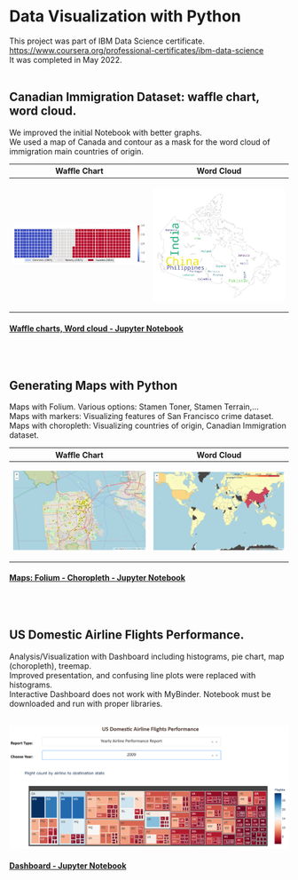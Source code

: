 #  Data Visualization with Python


This project was part of IBM Data Science certificate. https://www.coursera.org/professional-certificates/ibm-data-science <br>
It was completed in May 2022. 
<br> 
<br>

## **Canadian Immigration Dataset:  waffle chart, word cloud.** 

We improved the initial Notebook with better graphs. <br> We used a map of Canada and contour as a mask for the word cloud of immigration main countries of origin.  

|   Waffle Chart        |      Word Cloud     |
| ---         |   ---         |
|  <p align="center"> <img src="Canada_immigration_waffle.png" width="350"  /> </p> | <p align="center"> <img src= "Canada_immigration_wordcloud.png" width="350" /></p>|


#### [Waffle charts, Word cloud - Jupyter Notebook](https://github.com/DrStef/Data-Visualization-with-Python/blob/main/Waffle-Charts-Word-Clouds-and-Regression-Plots-v2.ipynb)

<br>
<br>

## **Generating Maps with Python** 

Maps with Folium. Various options: Stamen Toner, Stamen Terrain,... <br>
Maps with markers: Visualizing features of San Francisco crime dataset.  <br>
Maps with choropleth: Visualizing countries of origin, Canadian Immigration dataset. <br>   



|   Waffle Chart        |      Word Cloud     |
| ---         |   ---         |
|  <p align="center"> <img src="Crime_SF_folium_v02.png" width="350"  /> </p> | <p align="center"> <img src= "Choropleth_can_immigration.png" width="350" /></p>|


#### [Maps: Folium - Choropleth - Jupyter Notebook](https://github.com/DrStef/Data-Visualization-with-Python/blob/main/Waffle-Charts-Word-Clouds-and-Regression-Plots-v2.ipynb)

<br>
<br>

## **US Domestic Airline Flights Performance.** 

Analysis/Visualization with Dashboard including histograms, pie chart, map (choropleth), treemap.<br>
Improved presentation, and confusing line plots were replaced with histograms.<br>
Interactive Dashboard does not work with MyBinder. Notebook must be downloaded and run with proper libraries.     
<br>
<p align="center"> <img src="TreeMap_Dashboard_001.png" width="750"  /> </p>  


#### [Dashboard - Jupyter Notebook](https://github.com/DrStef/Data-Visualization-with-Python/blob/main/US%20Domestic%20Airline%20Flights%20Performance_Dashboard_v3.ipynb)








